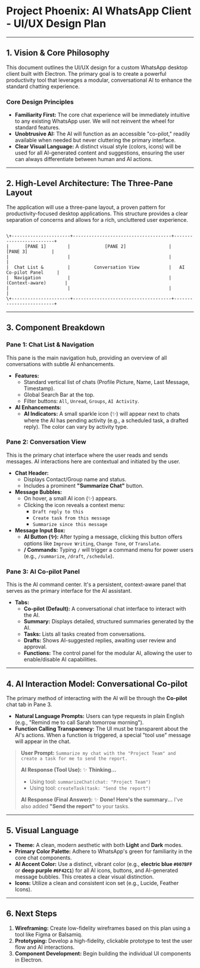 
# Project Phoenix: AI WhatsApp Client - UI/UX Design Plan

---

## 1. Vision & Core Philosophy

This document outlines the UI/UX design for a custom WhatsApp desktop client built with Electron. The primary goal is to create a powerful productivity tool that leverages a modular, conversational AI to enhance the standard chatting experience.

### Core Design Principles

* **Familiarity First:** The core chat experience will be immediately intuitive to any existing WhatsApp user. We will not reinvent the wheel for standard features.
* **Unobtrusive AI:** The AI will function as an accessible "co-pilot," readily available when needed but never cluttering the primary interface.
* **Clear Visual Language:** A distinct visual style (colors, icons) will be used for all AI-generated content and suggestions, ensuring the user can always differentiate between human and AI actions.

---

## 2. High-Level Architecture: The Three-Pane Layout

The application will use a three-pane layout, a proven pattern for productivity-focused desktop applications. This structure provides a clear separation of concerns and allows for a rich, uncluttered user experience.

```

\+----------------------+-------------------------------------+-------------------------+
|      [PANE 1]        |             [PANE 2]                |        [PANE 3]         |
|                      |                                     |                         |
|  Chat List &         |         Conversation View           |   AI Co-pilot Panel     |
|  Navigation          |                                     |   (Context-aware)       |
|                      |                                     |                         |
\+----------------------+-------------------------------------+-------------------------+

```

---

## 3. Component Breakdown

### Pane 1: Chat List & Navigation

This pane is the main navigation hub, providing an overview of all conversations with subtle AI enhancements.

* **Features:**
    * Standard vertical list of chats (Profile Picture, Name, Last Message, Timestamp).
    * Global Search Bar at the top.
    * Filter buttons: `All`, `Unread`, `Groups`, `AI Activity`.
* **AI Enhancements:**
    * **AI Indicators:** A small sparkle icon (✨) will appear next to chats where the AI has pending activity (e.g., a scheduled task, a drafted reply). The color can vary by activity type.

### Pane 2: Conversation View

This is the primary chat interface where the user reads and sends messages. AI interactions here are contextual and initiated by the user.

* **Chat Header:**
    * Displays Contact/Group name and status.
    * Includes a prominent **"Summarize Chat"** button.
* **Message Bubbles:**
    * On hover, a small AI icon (✨) appears.
    * Clicking the icon reveals a context menu:
        * `Draft reply to this`
        * `Create task from this message`
        * `Summarize since this message`
* **Message Input Box:**
    * **AI Button (✨):** After typing a message, clicking this button offers options like `Improve Writing`, `Change Tone`, or `Translate`.
    * **/ Commands:** Typing `/` will trigger a command menu for power users (e.g., `/summarize`, `/draft`, `/schedule`).

### Pane 3: AI Co-pilot Panel

This is the AI command center. It's a persistent, context-aware panel that serves as the primary interface for the AI assistant.

* **Tabs:**
    * **Co-pilot (Default):** A conversational chat interface to interact with the AI.
    * **Summary:** Displays detailed, structured summaries generated by the AI.
    * **Tasks:** Lists all tasks created from conversations.
    * **Drafts:** Shows AI-suggested replies, awaiting user review and approval.
    * **Functions:** The control panel for the modular AI, allowing the user to enable/disable AI capabilities.

---

## 4. AI Interaction Model: Conversational Co-pilot

The primary method of interacting with the AI will be through the **Co-pilot** chat tab in Pane 3.

* **Natural Language Prompts:** Users can type requests in plain English (e.g., "Remind me to call Sarah tomorrow morning").
* **Function Calling Transparency:** The UI must be transparent about the AI's actions. When a function is triggered, a special "tool use" message will appear in the chat.

> **User Prompt:**
> `Summarize my chat with the "Project Team" and create a task for me to send the report.`
>
> **AI Response (Tool Use):**
> ✨ **Thinking...**
> * Using tool: `summarizeChat(chat: "Project Team")`
> * Using tool: `createTask(task: "Send the report")`
>
> **AI Response (Final Answer):**
> ✨ **Done! Here's the summary...**
> I've also added **"Send the report"** to your tasks.

---

## 5. Visual Language

* **Theme:** A clean, modern aesthetic with both **Light** and **Dark** modes.
* **Primary Color Palette:** Adhere to WhatsApp's green for familiarity in the core chat components.
* **AI Accent Color:** Use a distinct, vibrant color (e.g., **electric blue `#007BFF`** or **deep purple `#6F42C1`**) for all AI icons, buttons, and AI-generated message bubbles. This creates a clear visual distinction.
* **Icons:** Utilize a clean and consistent icon set (e.g., Lucide, Feather Icons).

---

## 6. Next Steps

1.  **Wireframing:** Create low-fidelity wireframes based on this plan using a tool like Figma or Balsamiq.
2.  **Prototyping:** Develop a high-fidelity, clickable prototype to test the user flow and AI interactions.
3.  **Component Development:** Begin building the individual UI components in Electron.
```